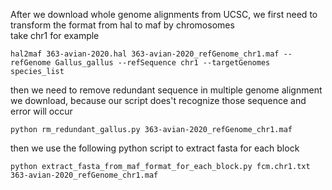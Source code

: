 After we download whole genome alignments from UCSC, we first need to transform the format from hal to maf by chromosomes<br>
take chr1 for example<br>
```shell
hal2maf 363-avian-2020.hal 363-avian-2020_refGenome_chr1.maf --refGenome Gallus_gallus --refSequence chr1 --targetGenomes species_list
```
then we need to remove redundant sequence in multiple genome alignment we download, because our script does't recognize those sequence and error will occur<br>
```shell
python rm_redundant_gallus.py 363-avian-2020_refGenome_chr1.maf
```
then we use the following python script to extract fasta for each block<br>
```shell
python extract_fasta_from_maf_format_for_each_block.py fcm.chr1.txt 363-avian-2020_refGenome_chr1.maf
```
